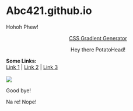 
# Abc421.github.io
Hohoh Phew!






<p align="center"><a href="https://cssgradient.io">CSS Gradient Generator</a></p>



<p align="center">
Hey there PotatoHead!

<b>Some Links:</b><br>
  <a href="#">Link 1</a> |
  <a href="#">Link 2</a> |
  <a href="#">Link 3</a>
  <br><br>
  <img src="https://cloud.githubusercontent.com/assets/454813/26127114/3000fe16-3a56-11e7-86e2-feb7d5f1a3ef.png">

Good bye!

Na re!
Nope!
</p>

